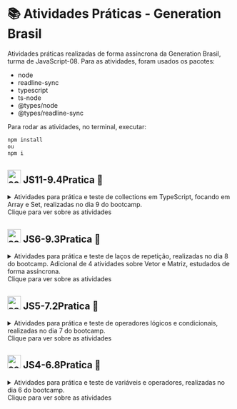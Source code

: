 # 📚 Atividades Práticas - Generation Brasil
Atividades práticas realizadas de forma assíncrona da Generation Brasil, turma de JavaScript-08.
Para as atividades, foram usados os pacotes:
- node
- readline-sync
- typescript
- ts-node
- @types/node
- @types/readline-sync

Para rodar as atividades, no terminal, executar:
```bash 
npm install
ou
npm i
```

## <img src="https://i.imgur.com/izFuHID.png" title="source: imgur.com" width="30px"/> JS11-9.4Pratica 📖
<details><summary>Atividades para prática e teste de collections em TypeScript, focando em Array e Set, realizadas no dia 9 do bootcamp. <br> Clique para ver sobre as atividades </summary>

### 📝 Lista 1 - Collection Array  - Atividade 1
Receber 5 cores, armazenar em uma coleção, formatar para que a primeira letra seja sempre maíuscula e o restante minúscula e imprimir a lista na ordem digitada e a lista em ordem crescente.

### 📝 Lista 1 - Collection Array  - Atividade 2
Com uma coleção de números de 10 valores inteiros pré-definida, receber um numero inteiro e procurar dentro da array. Se for encontrado, dizer seu index, se não for encontrado, dizer que não conseguiu encontrar. 

### 📝 Lista 2 - Collection Set  - Atividade 3
Receber 10 valores inteiros não repetidos e adicionar-los a uma coleção. Depois, mostrar todos os elementos de forma ordenada.

### 📝 Lista 2 - Collection Set  - Atividade 4
Com uma coleção de números de 10 valores inteiros pré-definida, receber um numero inteiro e procurar dentro da array. Se for encontrado, dizer que foi encontrado, se não for encontrado, dizer que não conseguiu encontrar. </details>

## <img src="https://i.imgur.com/r9lrbPG.png" title="source: imgur.com" width="30px"/> JS6-9.3Pratica 📖

<details><summary>Atividades para prática e teste de laços de repetição, realizadas no dia 8 do bootcamp. Adicional de 4 atividades sobre Vetor e Matriz, estudados de forma assíncrona. <br> Clique para ver sobre as atividades </summary>

### 📝 Lista 1 - Laço For  - Atividade 1
Receber dois números e verificar neste intervalo, quais números são múltiplos de 3 e de 5. Se o primeiro número for maior que o segundo, exibir um erro e fechar o programa.

### 📝 Lista 1 - Laço For  - Atividade 2
Receber 10 numeros e calcular quantos desses números foram pares e quantos desses números foram ímpares.

### 📝 Lista 2 - Laço While  - Atividade 3
Recebe valores de idades e verifica quantos desses valores de idade são maiores que 21 e quantos são menores que 50. Quando recebe um valor negativo, para de fazer a contagem e mostra o resultado.

### 📝 Lista 2 - Laço While  - Atividade 4
Realiza uma pesquisa recebendo a idade, um código para a identidade de gênero e um código para o tipo de desenvolvedora. Depois pergunta se será cadastrado um colaborador. Quando não houver mais colaboradores para cadastrar, mostra alguns dos dados obtidos com a pesquisa.

### 📝 Lista 3 - Laço Do..While  - Atividade 5
Recebe números inteiros diferentes de 0 e faz uma soma de todos que foram positivos. Se o 0 for digitado, finalizará a conta e mostrará o resultado.

### 📝 Lista 3 - Laço Do..While  - Atividade 6
Recebe números inteiros diferentes de 0 e faz uma soma de todos que foram múltiplos de 3. Se o 0 for digitado, finalizará a conta e mostrará a média dos números como resultado. 

### 📝 Lista 4 - Vetor  - Atividade 7
Em um vetor pre-determinado de 10 numeros inteiros não ordenados e nao repetidos, recebe um valor e busca dentro desse vetor, retornando sua posição caso existaaou retornando uma mensagem caso não seja encontrado. 

### 📝 Lista 4 - Vetor  - Atividade 8
Recebe 10 numeros inteiros, armazena em um vetor e retorna quais elementos estao em indices impares, quais elementos do vetor sao pares, a soma de todos os elementos e a media de todos os elementos.

### 📝 Lista 5 - Matriz  - Atividade 9
Recebe 9 valores, monta uma matriz 3x3 e identifica na matriz quais elementos estao na diagonal principal, quais elementos estao na diagonal secundaria, qual a soma dos elementos na diagonal principal e qual a soma dos elementos na diagonal secundaria.

### 📝 Lista 5 - Matriz  - Atividade 10
Recebe as notas de 10 alunos em 4 bimestres e retorna a media final de cada aluno. 
</details>

## <img src="https://i.imgur.com/r9lrbPG.png" title="source: imgur.com" width="30px"/> JS5-7.2Pratica 📖
<details> <summary>Atividades para prática e teste de operadores lógicos e condicionais, realizadas no dia 7 do bootcamp. <br> Clique para ver sobre as atividades </summary>

### 📝 Lista 1 - Condicional If - Atividade 1
Calcular a soma de dois números (A e B) e dizer se ele é maior, menor ou igual a um terceiro número (C).

### 📝 Lista 1 - Condicional If - Atividade 2
Verificação de um número para dizer se ele é positivo ou negativo e se ele é par ou ímpar.

### 📝 Lista 1 - Condicional If - Atividade 3
Verificação se uma pessoa é apta para doar sangue com base na sua idade e histórico de doação de sangue.

### 📝 Lista 1 - Condicional If - Atividade 4
Identificação de um animal com base no tipo de coluna, grupo e dieta.

### 📝 Lista 2 - Condicional Switch - Atividade 5
Realização da compra de um item com base em uma tabela e a quantidade desejada.

### 📝 Lista 2 - Condicional Switch - Atividade 6
Cálculo de reajuste de salário com base no cargo e salário atual.

### 📝 Lista 2 - Condicional Switch - Atividade 7
Calculadora simples que faz operações de +, -, / ou *.

### 📝 Lista 2 - Condicional Switch - Atividade 8
Programa de um banco simples com ações de saldo, saque e depósito. </details>

## <img src="https://i.imgur.com/r9lrbPG.png" title="source: imgur.com" width="30px"/> JS4-6.8Pratica 📖
<details> <summary> Atividades para prática e teste de variáveis e operadores, realizadas no dia 6 do bootcamp. 
<br> Clique para ver sobre as atividades  </summary>

### 📝 Atividade 1
Calcular a soma do salário com o abono.

### 📝 Atividade 2
Calcular a média de 4 notas.

### 📝 Atividade 3
Calcular o salário líquido com base no valor bruto, adicional noturno, horas extras e descontos.

### 📝 Atividade 4
Calcular a diferença do produto entre os números N1 e N2 pelo produto entre o N3 e o N4. </details>